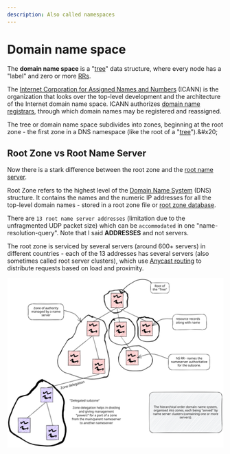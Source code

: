 ```yaml
---
description: Also called namespaces
---
```


# Domain name space

The **domain name space** is a "[tree](https://en.wikipedia.org/wiki/Tree\_\(data\_structure\))" data structure, where every node has a "label" and zero or more [RRs](dns-resource-records.md).&#x20;

The [Internet Corporation for Assigned Names and Numbers](https://en.wikipedia.org/wiki/Internet\_Corporation\_for\_Assigned\_Names\_and\_Numbers) (ICANN) is the organization that looks over the top-level development and the architecture of the Internet domain name space.  ICANN authorizes [domain name registrars](https://en.wikipedia.org/wiki/Domain\_name\_registrar), through which domain names may be registered and reassigned.

The tree or domain name space subdivides into zones, beginning at the root zone - the first zone in a DNS namespace (like the root of a "[tree](https://en.wikipedia.org/wiki/Tree\_\(data\_structure\))").&#x20;

## Root Zone vs Root Name Server

Now there is a stark difference between the root zone and the [root name server](types-of-dns-servers/dns-root-server.md).&#x20;

Root Zone refers to the highest level of the [Domain Name System](https://icannwiki.org/DNS) (DNS) structure. It contains the names and the numeric IP addresses for all the top-level domain names - stored in a root zone file or [root zone database](https://www.iana.org/domains/root/db).

There are `13 root name server addresses` (limitation due to the unfragmented UDP packet size) which can be `accommodated` in one "name-resolution-query". Note that I said **ADDRESSES** and not servers.&#x20;

The root zone is serviced by several servers (around 600+ servers) in different countries - each of the 13 addresses has several servers (also sometimes called root server clusters), which use [Anycast routing](broken-reference) to distribute requests based on load and proximity.&#x20;

<img src="../../.gitbook/assets/file.excalidraw (2).svg" alt="" class="gitbook-drawing">

